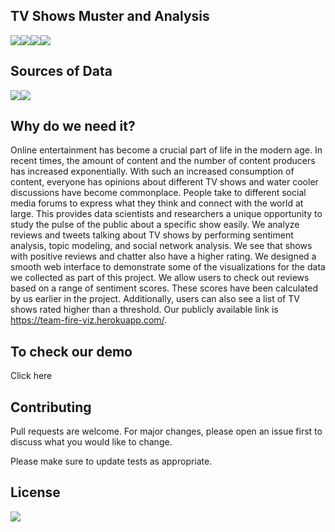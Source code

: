 ## TV Shows Muster and Analysis

<img src="https://img.shields.io/badge/author-Aditya%20Bhagwat-brightgreen"><img src="https://img.shields.io/badge/author-Vinit%20Bhosale-brightgreen"><img src="https://img.shields.io/badge/author-Sharvari%20Joshi-brightgreen"><img src="https://img.shields.io/badge/author-Abhimanshu%20Mishra-brightgreen">



## Sources of Data

<a href="https://developer.twitter.com/en/docs/twitter-api"><img src="https://img.shields.io/badge/source-twitter-blue?logo=twitter" ></a><a href="https://developer.imdb.com/"><img src="https://img.shields.io/badge/source-IMDB-yellow?logo=imdb"></a>

## Why do we need it?
Online entertainment has become a crucial part of life in the modern age. In recent times, the amount of content and the number of content producers has increased exponentially. With such an increased consumption of content, everyone has opinions about different TV shows and water cooler discussions have become commonplace. People take to different social media forums to express what they think and connect with the world at large. This provides data scientists and researchers a unique opportunity to study the pulse of the public about a specific show easily. We analyze reviews and tweets talking about TV shows by performing sentiment analysis, topic modeling, and social network analysis. We see that shows with positive reviews and chatter also have a higher rating. We designed a smooth web interface to demonstrate some of the visualizations for the data we collected as part of this project. We allow users to check out reviews based on a range of sentiment scores. These scores have been calculated by us earlier in the project. Additionally, users can also see a list of TV shows rated higher than a threshold. Our publicly available link is https://team-fire-viz.herokuapp.com/.


## To check our demo 

Click here

## Contributing
Pull requests are welcome. For major changes, please open an issue first to discuss what you would like to change.

Please make sure to update tests as appropriate.

## License

<a href="https://github.com/baggy2797/TV-Shows-Muster-and-Analysis/blob/main/LICENSE"><img src="https://img.shields.io/badge/license-MIT-orange"></a>
